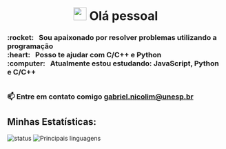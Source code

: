 
<!-- <img width="auto" src="https://avatars2.githubusercontent.com/u/69210720?s=400&u=1cb3d5414fd8a623ccb90569af6627d714943413&v=4"> -->
 <h1 align = "center"> <img src = "https://media.giphy.com/media/hvRJCLFzcasrR4ia7z/giphy.gif" width = "30px" style = "max -width: 100%; "> Olá pessoal</h1>
 <!-- <p align = "left"> <img src = "https://komarev.com/ghpvc/?username=GabrielNicolim" alt = "GabrielNicolim" /> </p> --> 
 <h3>:rocket:  &nbsp; Sou apaixonado por resolver problemas utilizando a programação
 <br/>:heart: &nbsp; Posso te ajudar com C/C++ e Python
 <br/>:computer: &nbsp; Atualmente estou estudando: JavaScript, Python e C/C++</br></br>
 
  📫 Entre em contato comigo **gabriel.nicolim@unesp.br**
  
 </h3>

 ## Minhas Estatísticas:

<!-- [![Github Status](https://github-readme-stats.vercel.app/api?username=GabrielNicolim&show_icons=true&layout=compact&theme=dark)](https://github.com/GabrielNicolim) -->
![status](https://github-readme-stats.vercel.app/api?username=anuraghazra&show_icons=true&theme=radical)
![Principais linguagens](https://github-readme-stats.vercel.app/api/top-langs/?username=GabrielNicolim&layout=compact&theme=dark)

